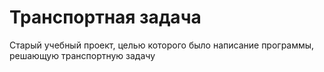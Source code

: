 # Транспортная задача

Старый учебный проект, целью которого было написание программы, решающую транспортную задачу
